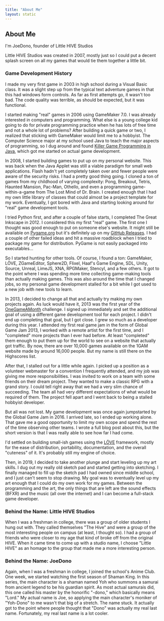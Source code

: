 ```yaml
---
title: "About Me"
layout: static
---
```

## About Me
I'm JoeDono, founder of Little HIVE Studios

Little HIVE Studios was created in 2007, mostly just so I could put a decent splash screen on all my games that would tie them together a little bit.

### Game Development History
I made my very first game in 2003 in high school during a Visual Basic class. It was a slight step up from the typical text adventure games in that this had windows form controls. As far as first attempts go, it wasn't too bad. The code quality was terrible, as should be expected, but it was functional.

I started making "real" games in 2006 using GameMaker 7.0. I was already interested in computers and programming. What else is a young college kid going to do for private programming practice when he has lots of free time and not a whole lot of problems? After building a quick game or two, I realized that sticking with GameMaker would limit me to a hobbyist. The Computer Science major at my school used Java to teach the major aspects of programming, so I dug around and found [Killer Game Programming in Java](http://fivedots.coe.psu.ac.th/%7Ead/jg/), which got me started on actual game development.

In 2008, I started building games to put up on my personal website. This was back when the Java Applet was still a viable paradigm for small web applications. Flash hadn't yet completely taken over and fewer people were aware of the security risks. I had a pretty good thing going. I cloned a ton of games from my childhood of varying complexity: Pong, Breakout, Tetris, Haunted Mansion, Pac-Man, Othello, and even a programming game-within-a-game from The Lost Mind of Dr. Brain. I created enough that I had my own little library of classes that could almost be a project template for my work. Eventually, I got bored with Java and starting looking around for "real" game development tools.

I tried Python first, and after a couple of false starts, I completed The Great Inkscape in 2012. I considered this my first "real" game. The first one I thought was good enough to put on someone else's website. It might still be available on [Pygame.org](http://www.pygame.org/project-The+Great+Inkscape-2184-.html) but it's definitely up on my [GitHub Releases](https://github.com/joedono/The-Great-Inkscape/releases). I had a couple of other failed ideas and hit a massive roadblock when I tried to package my game for distribution. PyGame is not easily packaged into executables...

So I started hunting for other tools. Of course, I found a ton: GameMaker, LÖVE, ZGameEditor, Sphere2D, Flixel, Haaf's Game Engine, SDL, Unity, Source, Unreal, LimeJS, XNA, RPGMaker, Stencyl, and a few others. It got to the point where I was spending more time collecting game-making tools than actually making games. This was also around the time that I changed jobs, so my personal game development stalled for a bit while I got used to a new job with new tools to learn.

In 2013, I decided to change all that and actually try making my own projects again. As luck would have it, 2013 was the first year of the [OneGameAMonth](http://www.onegameamonth.com/) challenge. I signed up immediately and set the additional goal of using a different game development tool for each project. I didn't end up completing that goal, but I got close. I grew so much as a developer during this year. I attended my first real game jam in the form of Global Game Jam 2013, I worked with a remote artist for the first time, and I "completed" more projects than I ever had before. At least "completed" them enough to put them up for the world to see on a website that actually got traffic. By now, there are over 10,000 games available on the 1GAM website made by around 16,000 people. But my name is still there on the Highscores list.

After that, I stalled out for a little while again. I picked up a position as a volunteer webmaster for a convention I frequently attended, and my job was giving me more responsibilities. I was invited to work on a team with some friends on their dream project. They wanted to make a classic RPG with a grand story. I could tell right away that we had a very slim chance of succeeding. The team all had very different expectations of what would be required of them. The project fell apart and I went back to being a stalled hobbyist developer.

But all was not lost. My game development was once again jumpstarted by the Global Game Jam in 2016. I arrived late, so I ended up working alone. That gave me a good opportunity to limit my own scope and spend the rest of the time observing other teams. I wrote a full blog post about this, but the short version is that I was really able to see how far I had come.

I'd settled on building small-ish games using the [LÖVE](https://love2d.org/) framework, mostly for the ease of distribution, portability, documentation, and the overall "cuteness" of it. It's probably still my engine of choice.

Then, in 2019, I decided to take another plunge and start leveling up my art skills. I dug out my really old sketch pad and started getting into sketching. I finally managed to fill up the sketch pad I had owned since middle school, and I just can't seem to stop drawing. My goal was to eventually level up my art enough that I could do my own work for my games. Between the programming and the art, the only things that are left are the sound effects (BFXR) and the music (all over the internet) and I can become a full-stack game developer.

### Behind the Name: Little HIVE Studios
When I was a freshman in college, there was a group of older students I hung out with. They called themselves "The Hive" and were a group of the most interesting people on campus (at least, I thought so). I had a group of friends who were closer to my age that kind of broke off from the original HIVE. When it came time to come up with a studio name, I choose "Little HIVE" as an homage to the group that made me a more interesting person.

### Behind the Name: JoeDono
Again, when I was a freshman in college, I joined the school's Anime Club. One week, we started watching the first season of Shaman King. In this series, the main character is a shaman named Yoh who summons a samurai from ancient legend to be his guardian spirit. As most actual samurais did, this one called his master by the honorific "-dono," which basically means "Lord." My actual name is Joe, so applying the main character's moniker of "Yoh-Dono" to me wasn't that big of a stretch. The name stuck. It actually got to the point where people thought that "Dono" was actually my real last name. Fortunately, my real last name is a lot cooler.

